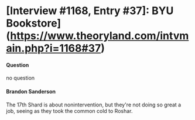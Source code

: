 # [Interview #1168, Entry #37]: BYU Bookstore](https://www.theoryland.com/intvmain.php?i=1168#37)

#### Question

no question

#### Brandon Sanderson

The 17th Shard is about nonintervention, but they're not doing so great a job, seeing as they took the common cold to Roshar.

